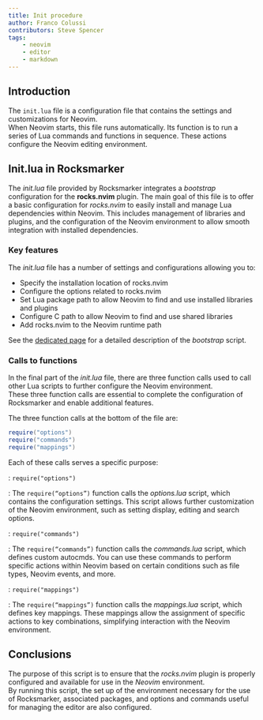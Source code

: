 ```yaml
---
title: Init procedure
author: Franco Colussi
contributors: Steve Spencer
tags:
    - neovim
    - editor
    - markdown
---
```


## Introduction

The `init.lua` file is a configuration file that contains the settings and customizations for Neovim.  
When Neovim starts, this file runs automatically. Its function is to run a series of Lua commands and functions in sequence. These actions configure the Neovim editing environment.

## Init.lua in Rocksmarker

The *init.lua* file provided by Rocksmarker integrates a *bootstrap* configuration for the **rocks.nvim** plugin. The main goal of this file is to offer a basic configuration for *rocks.nvim* to easily install and manage Lua dependencies within Neovim. This includes management of libraries and plugins, and the configuration of the Neovim environment to allow smooth integration with installed dependencies.

### Key features

The *init.lua* file has a number of settings and configurations allowing you to:

* Specify the installation location of rocks.nvim
* Configure the options related to rocks.nvim
* Set Lua package path to allow Neovim to find and use installed libraries and plugins
* Configure C path to allow Neovim to find and use shared libraries
* Add rocks.nvim to the Neovim runtime path

See the [dedicated page](./rocks/bootstrap.md) for a detailed description of the *bootstrap* script.

### Calls to functions

In the final part of the *init.lua* file, there are three function calls used to call other Lua scripts to further configure the Neovim environment.  
These three function calls are essential to complete the configuration of Rocksmarker and enable additional features.

The three function calls at the bottom of the file are:

```lua
require("options")
require("commands")
require("mappings")
```

Each of these calls serves a specific purpose:

: `require("options")`

: The `require(“options”)` function calls the *options.lua* script, which contains the configuration settings. This script allows further customization of the Neovim environment, such as setting display, editing and search options.

: `require("commands")`

: The `require(“commands”)` function calls the *commands.lua* script, which defines custom autocmds. You can use these commands to perform specific actions within Neovim based on certain conditions such as file types, Neovim events, and more.

: `require("mappings")`

: The `require(“mappings”)` function calls the *mappings.lua* script, which defines key mappings. These mappings allow the assignment of specific actions to key combinations, simplifying interaction with the Neovim environment.

## Conclusions

The purpose of this script is to ensure that the *rocks.nvim* plugin is properly configured and available for use in the *Neovim* environment.  
By running this script, the set up of the environment necessary for the use of Rocksmarker, associated packages, and options and commands useful for managing the editor are also configured.
